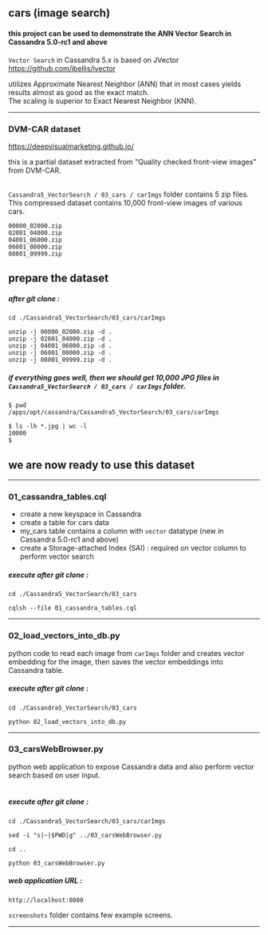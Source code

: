 ## cars (image search)

#### this project can be used to demonstrate the ANN Vector Search in Cassandra 5.0-rc1 and above

`Vector Search` in Cassandra 5.x is based on JVector https://github.com/jbellis/jvector <br>

utilizes Approximate Nearest Neighbor (ANN) that in most cases yields results almost as good as the exact match. <br>
The scaling is superior to Exact Nearest Neighbor (KNN).

---

### DVM-CAR dataset

https://deepvisualmarketing.github.io/

this is a partial dataset extracted from "Quality checked front-view images" from DVM-CAR. <br> <br>

` Cassandra5_VectorSearch / 03_cars / carImgs ` folder contains 5 zip files. This compressed dataset contains 10,000 front-view images of various cars.

```
00000_02000.zip
02001_04000.zip
04001_06000.zip
06001_08000.zip
08001_09999.zip
```

## prepare the dataset

##### after git clone :

```
cd ./Cassandra5_VectorSearch/03_cars/carImgs

unzip -j 00000_02000.zip -d .
unzip -j 02001_04000.zip -d .
unzip -j 04001_06000.zip -d .
unzip -j 06001_08000.zip -d .
unzip -j 08001_09999.zip -d .
```

##### if everything goes well, then we should get 10,000 JPG files in ` Cassandra5_VectorSearch / 03_cars / carImgs ` folder.

```
$ pwd
/apps/opt/cassandra/Cassandra5_VectorSearch/03_cars/carImgs

$ ls -lh *.jpg | wc -l
10000
$
```

## we are now ready to use this dataset

---

### 01_cassandra_tables.cql

- create a new keyspace in Cassandra
- create a table for cars data
- my_cars table contains a column with ` vector ` datatype (new in Cassandra 5.0-rc1 and above)
- create a Storage-attached Index (SAI) : required on vector column to perform vector search

##### execute after git clone :

```
cd ./Cassandra5_VectorSearch/03_cars

cqlsh --file 01_cassandra_tables.cql
```
---

### 02_load_vectors_into_db.py

python code to read each image from ` carImgs ` folder and creates vector embedding for the image, then saves the vector embeddings into Cassandra table.

##### execute after git clone :

```
cd ./Cassandra5_VectorSearch/03_cars

python 02_load_vectors_into_db.py
```

---

### 03_carsWebBrowser.py

python web application to expose Cassandra data and also perform vector search based on user input. <br> <br>

##### execute after git clone :

```
cd ./Cassandra5_VectorSearch/03_cars/carImgs

sed -i "s|~|$PWD|g" ../03_carsWebBrowser.py

cd ..

python 03_carsWebBrowser.py
```
##### web application URL :

```
http://localhost:8080
```

` screenshots ` folder contains few example screens.

---

